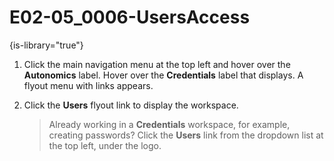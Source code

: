 # E02-05_0006-UsersAccess

{is-library="true"}

<snippet id="E02-05_0006-UsersAccess_snippet">

1. Click the main navigation menu at the top left and hover over the **Autonomics** label. Hover over the **Credentials** label that displays. A flyout menu with links appears.

2. Click the **Users** flyout link to display the workspace.

    > Already working in a **Credentials** workspace, for example, creating passwords? Click the **Users** link from the dropdown list at the top left, under the logo.

</snippet>